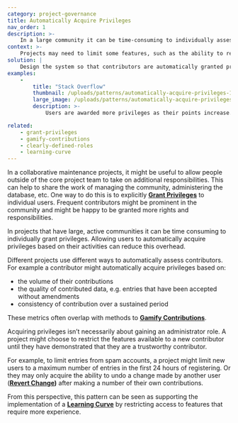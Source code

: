 ```yaml
---
category: project-governance
title: Automatically Acquire Privileges
nav_order: 1
description: >-
    In a large community it can be time-consuming to individually assess contributors in order to grant them specific privileges or roles.
context: >-
    Projects may need to limit some features, such as the ability to revert changes made by other users, to a smaller set of trusted contributors. Relying on **[Granting Privileges](/patterns/project-governance/grant-privileges)** in large, active communities can be time-consuming.
solution: |
    Design the system so that contributors are automatically granted privileges based on their activities. For example based on the number or type of contributions they make.
examples:
    -
        title: "Stack Overflow"
        thumbnail: /uploads/patterns/automatically-acquire-privileges-1.jpg
        large_image: /uploads/patterns/automatically-acquire-privileges-1.jpg
        description: >-
            Users are awarded more privileges as their points increase. Points are awarded by participating in different areas such as editing answers or offering guidance to others.

related:
    - grant-privileges
    - gamify-contributions
    - clearly-defined-roles
    - learning-curve
---
```


In a collaborative maintenance projects, it might be useful to allow people outside of the core project team to take on additional responsibilities. This can help to share the work of managing the community, administering the database, etc. One way to do this is to explicitly **[Grant Privileges](/patterns/project-governance/grant-privileges)** to individual users. Frequent contributors might be prominent in the community and might be happy to be granted more rights and responsibilities.

In projects that have large, active communities it can be time consuming to individually grant privileges. Allowing users to automatically acquire privileges based on their activities can reduce this overhead.

Different projects use different ways to automatically assess contributors. For example a contributor might automatically acquire privileges based on:

* the volume of their contributions
* the quality of contributed data, e.g. entries that have been accepted without amendments
* consistency of contribution over a sustained period

These metrics often overlap with methods to **[Gamify Contributions](/patterns/encouraging-contributions/gamify-contributions)**.

Acquiring privileges isn’t necessarily about gaining an administrator role. A project might choose to restrict the features available to a new contributor until they have demonstrated that they are a trustworthy contributor.

For example, to limit entries from spam accounts, a project might limit new users to a maximum number of entries in the first 24 hours of registering. Or they may only acquire the ability to undo a change made by another user (**[Revert Change](/patterns/editing/revert-change))** after making a number of their own contributions.

From this perspective, this pattern can be seen as supporting the implementation of a **[Learning Curve](/patterns/community-management/learning-curve)** by restricting access to features that require more experience.
